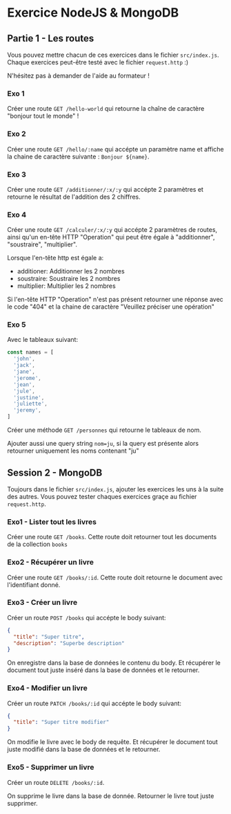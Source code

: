 # Exercice NodeJS & MongoDB

## Partie 1 - Les routes

Vous pouvez mettre chacun de ces exercices dans le fichier
`src/index.js`. Chaque exercices peut-être testé avec le fichier
`request.http` :)

N'hésitez pas à demander de l'aide au formateur !

### Exo 1

Créer une route `GET /hello-world` qui retourne la chaîne de
caractère "bonjour tout le monde" !

### Exo 2

Créer une route `GET /hello/:name` qui accépte un paramètre
name et affiche la chaine de caractère suivante :
`Bonjour ${name}`.

### Exo 3

Créer une route `GET /additionner/:x/:y` qui accépte 2 paramètres
et retourne le résultat de l'addition des 2 chiffres.

### Exo 4

Créer une route `GET /calculer/:x/:y` qui accépte 2 paramètres
de routes, ainsi qu'un en-tête HTTP "Operation" qui peut être
égale à "additionner", "soustraire", "multiplier".

Lorsque l'en-tête http est égale a:

- additioner: Additionner les 2 nombres
- soustraire: Soustraire les 2 nombres
- multiplier: Multiplier les 2 nombres

Si l'en-tête HTTP "Operation" n'est pas présent retourner une réponse
avec le code "404" et la chaine de caractère "Veuillez préciser une opération"

### Exo 5

Avec le tableaux suivant:

```js
const names = [
  'john',
  'jack',
  'jane',
  'jerome',
  'jean',
  'jule',
  'justine',
  'juliette',
  'jeremy',
]
```

Créer une méthode `GET /personnes` qui retourne le tableaux
de nom.

Ajouter aussi une query string `nom=ju`, si la query est présente alors
retourner uniquement les noms contenant "ju"

## Session 2 - MongoDB

Toujours dans le fichier `src/index.js`, ajouter les
exercices les uns à la suite des autres. Vous pouvez tester
chaques exercices graçe au fichier `request.http`.

### Exo1 - Lister tout les livres

Créer une route `GET /books`. Cette route doit retourner
tout les documents de la collection `books`

### Exo2 - Récupérer un livre

Créer une route `GET /books/:id`. Cette route doit retourne
le document avec l'identifiant donné.

### Exo3 - Créer un livre

Créer un route `POST /books` qui accépte le body suivant:

```json
{
  "title": "Super titre",
  "description": "Superbe description"
}
```

On enregistre dans la base de données le contenu du body. Et
récupérer le document tout juste inséré dans la base de données
et le retourner.

### Exo4 - Modifier un livre

Créer un route `PATCH /books/:id` qui accépte le body suivant:

```json
{
  "title": "Super titre modifier"
}
```

On modifie le livre avec le body de requête. Et
récupérer le document tout juste modifié dans la base de données
et le retourner.

### Exo5 - Supprimer un livre

Créer un route `DELETE /books/:id`.

On supprime le livre dans la base de donnée. Retourner le livre
tout juste supprimer.
